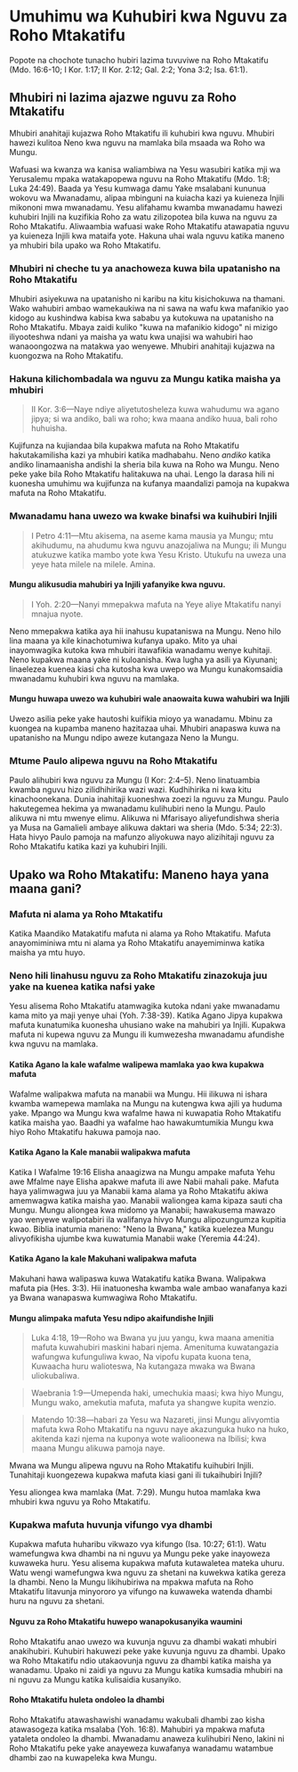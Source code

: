 # Umuhimu wa Kuhubiri kwa Nguvu za Roho Mtakatifu

Popote na chochote tunacho hubiri lazima tuvuviwe na Roho Mtakatifu (Mdo. 16:6-10; I Kor. 1:17; II Kor. 2:12; Gal. 2:2; Yona 3:2; Isa. 61:1).

## Mhubiri ni lazima ajazwe nguvu za Roho Mtakatifu

Mhubiri anahitaji kujazwa Roho Mtakatifu ili kuhubiri kwa nguvu. Mhubiri hawezi kulitoa Neno kwa nguvu na mamlaka bila msaada wa Roho wa Mungu. 

Wafuasi wa kwanza wa kanisa waliambiwa na Yesu wasubiri katika mji wa Yerusalemu mpaka watakapopewa nguvu na Roho Mtakatifu (Mdo. 1:8; Luka 24:49). Baada ya Yesu kumwaga damu Yake msalabani kununua wokovu wa Mwanadamu, alipaa mbinguni na kuiacha kazi ya kuieneza Injili mikononi mwa mwanadamu. Yesu alifahamu kwamba mwanadamu hawezi kuhubiri Injili na kuzifikia Roho za watu zilizopotea bila kuwa na nguvu za Roho Mtakatifu. Aliwaambia wafuasi wake Roho Mtakatifu atawapatia nguvu ya kuieneza Injili kwa mataifa yote. Hakuna uhai wala nguvu katika maneno ya mhubiri bila upako wa Roho Mtakatifu.

### Mhubiri ni cheche tu ya anachoweza kuwa bila upatanisho na Roho Mtakatifu

Mhubiri asiyekuwa na upatanisho ni karibu na kitu kisichokuwa na thamani. Wako wahubiri ambao wamekaukiwa na ni sawa na wafu kwa mafanikio yao kidogo au kushindwa kabisa kwa sababu ya kutokuwa na upatanisho na Roho Mtakatifu. Mbaya zaidi kuliko "kuwa na mafanikio kidogo" ni mizigo iliyooteshwa ndani ya maisha ya watu kwa unajisi wa wahubiri hao wanaoongozwa na matakwa yao wenyewe. Mhubiri anahitaji kujazwa na kuongozwa na Roho Mtakatifu.
 
### Hakuna kilichombadala wa nguvu za Mungu katika maisha ya mhubiri

> II Kor. 3:6—Naye ndiye aliyetutosheleza kuwa wahudumu wa agano jipya; si wa andiko, bali wa roho; kwa maana andiko huua, bali roho huhuisha.

Kujifunza na kujiandaa bila kupakwa mafuta na Roho Mtakatifu hakutakamilisha kazi ya mhubiri katika madhabahu. Neno _andiko_ katika andiko linamaanisha andishi la sheria bila kuwa na Roho wa Mungu. Neno peke yake bila Roho Mtakatifu halitakuwa na uhai. Lengo la darasa hili ni kuonesha umuhimu wa kujifunza na kufanya maandalizi pamoja na kupakwa mafuta na Roho Mtakatifu.

### Mwanadamu hana uwezo wa kwake binafsi wa kuihubiri Injili

> I Petro 4:11—Mtu akisema, na aseme kama mausia ya Mungu; mtu akihudumu, na ahudumu kwa nguvu anazojaliwa na Mungu; ili Mungu atukuzwe katika mambo yote kwa Yesu Kristo. Utukufu na uweza una yeye hata milele na milele. Amina.

#### Mungu alikusudia mahubiri ya Injili yafanyike kwa nguvu.

> I Yoh. 2:20—Nanyi mmepakwa mafuta na Yeye aliye Mtakatifu nanyi mnajua nyote.

Neno mmepakwa katika aya hii inahusu kupataniswa na Mungu. Neno hilo lina maana ya kile kinachotumiwa kufanya upako. Mito ya uhai inayomwagika kutoka kwa mhubiri itawafikia wanadamu wenye kuhitaji. Neno kupakwa maana yake ni kuloanisha. Kwa lugha ya asili ya Kiyunani; linaelezea kuenea kiasi cha kutosha kwa uwepo wa Mungu kunakomsaidia mwanadamu kuhubiri kwa nguvu na mamlaka. 		

#### Mungu huwapa uwezo wa kuhubiri wale anaowaita kuwa wahubiri wa Injili

Uwezo asilia peke yake hautoshi kuifikia mioyo ya wanadamu. Mbinu za kuongea na kupamba maneno hazitazaa uhai. Mhubiri anapaswa kuwa na upatanisho na Mungu ndipo aweze kutangaza Neno la Mungu. 
 
### Mtume Paulo alipewa nguvu na Roho Mtakatifu

Paulo alihubiri kwa nguvu za Mungu (I Kor: 2:4–5). Neno linatuambia kwamba nguvu hizo zilidhihirika wazi wazi. Kudhihirika ni kwa kitu kinachoonekana. Dunia inahitaji kuoneshwa zoezi la nguvu za Mungu. Paulo hakutegemea hekima ya mwanadamu kulihubiri neno la Mungu. Paulo alikuwa ni mtu mwenye elimu. Alikuwa ni Mfarisayo aliyefundishwa sheria ya Musa na Gamalieli ambaye alikuwa daktari wa sheria (Mdo. 5:34; 22:3). Hata hivyo Paulo pamoja na mafunzo aliyokuwa nayo alizihitaji nguvu za Roho Mtakatifu katika kazi ya kuhubiri Injili. 
		
## Upako wa Roho Mtakatifu: Maneno haya yana maana gani? 

### Mafuta ni alama ya Roho Mtakatifu

Katika Maandiko Matakatifu mafuta ni alama ya Roho Mtakatifu. Mafuta anayomiminiwa mtu ni alama ya Roho Mtakatifu anayemiminwa katika maisha ya mtu huyo. 

### Neno hili linahusu nguvu za Roho Mtakatifu zinazokuja juu yake na kuenea katika nafsi yake

Yesu alisema Roho Mtakatifu atamwagika kutoka ndani yake mwanadamu kama mito ya maji yenye uhai (Yoh. 7:38-39). Katika Agano Jipya kupakwa mafuta kunatumika kuonesha uhusiano wake na mahubiri ya Injili. Kupakwa mafuta ni kupewa nguvu za Mungu ili kumwezesha mwanadamu afundishe kwa nguvu na mamlaka.

#### Katika Agano la kale wafalme walipewa mamlaka yao kwa kupakwa mafuta
		
Wafalme walipakwa mafuta na manabii wa Mungu. Hii ilikuwa ni ishara kwamba wamepewa mamlaka na Mungu na kutengwa kwa ajili ya huduma yake. Mpango wa Mungu kwa wafalme hawa ni kuwapatia Roho Mtakatifu katika maisha yao. Baadhi ya wafalme hao hawakumtumikia Mungu kwa hiyo Roho Mtakatifu hakuwa pamoja nao. 

#### Katika Agano la Kale manabii walipakwa mafuta

Katika I Wafalme 19:16 Elisha anaagizwa na Mungu ampake mafuta Yehu awe Mfalme naye Elisha apakwe mafuta ili awe Nabii mahali pake. Mafuta haya yalimwagwa juu ya Manabii kama alama ya Roho Mtakatifu akiwa amemwagwa katika maisha yao. Manabii waliongea kama kipaza sauti cha Mungu. Mungu aliongea kwa midomo ya Manabii; hawakusema mawazo yao wenyewe walipotabiri ila walifanya hivyo Mungu alipozungumza kupitia kwao. Biblia inatumia maneno: "Neno la Bwana," katika kuelezea Mungu alivyofikisha ujumbe kwa kuwatumia Manabii wake (Yeremia 44:24).

#### Katika Agano la kale Makuhani walipakwa mafuta
	
Makuhani hawa walipaswa kuwa Watakatifu katika Bwana. Walipakwa mafuta pia (Hes. 3:3). Hii inatuonesha kwamba wale ambao wanafanya kazi ya Bwana wanapaswa kumwagiwa Roho Mtakatifu.

#### Mungu alimpaka mafuta Yesu ndipo akaifundishe Injili

> Luka 4:18, 19—Roho wa Bwana yu juu yangu, kwa maana amenitia mafuta kuwahubiri maskini habari njema. Amenituma kuwatangazia wafungwa kufunguliwa kwao, Na vipofu kupata kuona tena, Kuwaacha huru walioteswa, Na kutangaza mwaka wa Bwana uliokubaliwa. 

> Waebrania 1:9—Umependa haki, umechukia maasi; kwa hiyo Mungu, Mungu wako, amekutia mafuta, mafuta ya shangwe kupita wenzio.

> Matendo 10:38—habari za Yesu wa Nazareti, jinsi Mungu alivyomtia mafuta kwa Roho Mtakatifu na nguvu naye akazunguka huko na huko, akitenda kazi njema na kuponya wote walioonewa na Ibilisi; kwa maana Mungu alikuwa pamoja naye.

Mwana wa Mungu alipewa nguvu na Roho Mtakatifu kuihubiri Injili. Tunahitaji kuongezewa kupakwa mafuta kiasi gani ili tukaihubiri Injili? 

Yesu aliongea kwa mamlaka (Mat. 7:29). Mungu hutoa mamlaka kwa mhubiri kwa nguvu ya Roho Mtakatifu. 

### Kupakwa mafuta huvunja vifungo vya dhambi

Kupakwa mafuta huharibu vikwazo vya kifungo (Isa. 10:27; 61:1). Watu wamefungwa kwa dhambi na ni nguvu ya Mungu peke yake inayoweza kuwaweka huru. Yesu alisema kupakwa mafuta kutawaletea mateka uhuru. Watu wengi wamefungwa kwa nguvu za shetani na kuwekwa katika gereza la dhambi. Neno la Mungu likihubiriwa na mpakwa mafuta na Roho Mtakatifu litavunja minyororo ya vifungo na kuwaweka watenda dhambi huru na nguvu za shetani. 

#### Nguvu za Roho Mtakatifu huwepo wanapokusanyika waumini

Roho Mtakatifu anao uwezo wa kuvunja nguvu za dhambi wakati mhubiri anakihubiri. Kuhubiri hakuwezi peke yake kuvunja nguvu za dhambi. Upako wa Roho Mtakatifu ndio utakaovunja nguvu za dhambi katika maisha ya wanadamu. Upako ni zaidi ya nguvu za Mungu katika kumsadia mhubiri na ni nguvu za Mungu katika kulisaidia kusanyiko. 

#### Roho Mtakatifu huleta ondoleo la dhambi

Roho Mtakatifu atawashawishi wanadamu wakubali dhambi zao kisha atawasogeza katika msalaba (Yoh. 16:8). Mahubiri ya mpakwa mafuta yataleta ondoleo la dhambi. Mwanadamu anaweza kulihubiri Neno, lakini ni Roho Mtakatifu peke yake anayeweza kuwafanya wanadamu watambue dhambi zao na kuwapeleka kwa Mungu.

